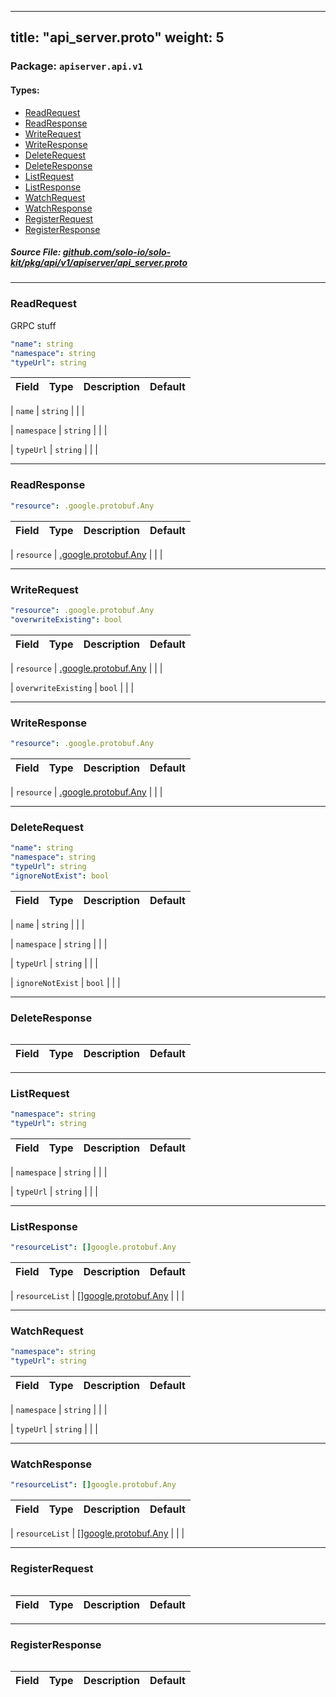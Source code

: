 
---
title: "api_server.proto"
weight: 5
---

<!-- Code generated by solo-kit. DO NOT EDIT. -->


### Package: `apiserver.api.v1` 
#### Types:


- [ReadRequest](#readrequest)
- [ReadResponse](#readresponse)
- [WriteRequest](#writerequest)
- [WriteResponse](#writeresponse)
- [DeleteRequest](#deleterequest)
- [DeleteResponse](#deleteresponse)
- [ListRequest](#listrequest)
- [ListResponse](#listresponse)
- [WatchRequest](#watchrequest)
- [WatchResponse](#watchresponse)
- [RegisterRequest](#registerrequest)
- [RegisterResponse](#registerresponse)
  



##### Source File: [github.com/solo-io/solo-kit/pkg/api/v1/apiserver/api_server.proto](https://github.com/solo-io/solo-kit/blob/master/pkg/api/v1/apiserver/api_server.proto)





---
### ReadRequest

 
GRPC stuff

```yaml
"name": string
"namespace": string
"typeUrl": string

```

| Field | Type | Description | Default |
| ----- | ---- | ----------- |----------- | 



| `name` | `string` |   |  |



| `namespace` | `string` |   |  |



| `typeUrl` | `string` |   |  |




---
### ReadResponse



```yaml
"resource": .google.protobuf.Any

```

| Field | Type | Description | Default |
| ----- | ---- | ----------- |----------- | 



| `resource` | [.google.protobuf.Any](https://developers.google.com/protocol-buffers/docs/reference/csharp/class/google/protobuf/well-known-types/any) |   |  |




---
### WriteRequest



```yaml
"resource": .google.protobuf.Any
"overwriteExisting": bool

```

| Field | Type | Description | Default |
| ----- | ---- | ----------- |----------- | 



| `resource` | [.google.protobuf.Any](https://developers.google.com/protocol-buffers/docs/reference/csharp/class/google/protobuf/well-known-types/any) |   |  |



| `overwriteExisting` | `bool` |   |  |




---
### WriteResponse



```yaml
"resource": .google.protobuf.Any

```

| Field | Type | Description | Default |
| ----- | ---- | ----------- |----------- | 



| `resource` | [.google.protobuf.Any](https://developers.google.com/protocol-buffers/docs/reference/csharp/class/google/protobuf/well-known-types/any) |   |  |




---
### DeleteRequest



```yaml
"name": string
"namespace": string
"typeUrl": string
"ignoreNotExist": bool

```

| Field | Type | Description | Default |
| ----- | ---- | ----------- |----------- | 



| `name` | `string` |   |  |



| `namespace` | `string` |   |  |



| `typeUrl` | `string` |   |  |



| `ignoreNotExist` | `bool` |   |  |




---
### DeleteResponse



```yaml

```

| Field | Type | Description | Default |
| ----- | ---- | ----------- |----------- | 




---
### ListRequest



```yaml
"namespace": string
"typeUrl": string

```

| Field | Type | Description | Default |
| ----- | ---- | ----------- |----------- | 



| `namespace` | `string` |   |  |



| `typeUrl` | `string` |   |  |




---
### ListResponse



```yaml
"resourceList": []google.protobuf.Any

```

| Field | Type | Description | Default |
| ----- | ---- | ----------- |----------- | 



| `resourceList` | [[]google.protobuf.Any](../../../../../../../../google/protobuf/any.proto.sk#any) |   |  |




---
### WatchRequest



```yaml
"namespace": string
"typeUrl": string

```

| Field | Type | Description | Default |
| ----- | ---- | ----------- |----------- | 



| `namespace` | `string` |   |  |



| `typeUrl` | `string` |   |  |




---
### WatchResponse



```yaml
"resourceList": []google.protobuf.Any

```

| Field | Type | Description | Default |
| ----- | ---- | ----------- |----------- | 



| `resourceList` | [[]google.protobuf.Any](../../../../../../../../google/protobuf/any.proto.sk#any) |   |  |




---
### RegisterRequest



```yaml

```

| Field | Type | Description | Default |
| ----- | ---- | ----------- |----------- | 




---
### RegisterResponse



```yaml

```

| Field | Type | Description | Default |
| ----- | ---- | ----------- |----------- | 





<!-- Start of HubSpot Embed Code -->
<script type="text/javascript" id="hs-script-loader" async defer src="//js.hs-scripts.com/5130874.js"></script>
<!-- End of HubSpot Embed Code -->
